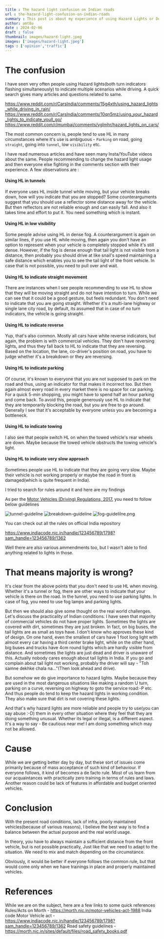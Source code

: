 ```yaml
---
title : The hazard light confusion on Indian roads
url : the-hazard-light-confusion-on-indian-roads
summary : This post is about my experience of using Hazard Lights or Double indicators (as what we call it in India) in traffic. I also present some authentic guidelines from Motor vehicle act.
author: amt8u
date : 2024-02-06
draft : false
thumbnail: images/hazard-light.jpeg
images: ['images/hazard-light.jpeg']
tags : ['opinion','traffic']
---
```


# The confusion
I have seen very often people using Hazard lights(both turn indicators flashing simultaneously) to indicate multiple scenarios while driving. A quick search gives many articles and questions related to same.

https://www.reddit.com/r/CarsIndia/comments/15g4xth/using_hazard_lights_while_driving_in_rain/
https://www.reddit.com/r/CarsIndia/comments/10qn5mz/using_your_hazard_lights_to_indicate_youll_go/
https://www.reddit.com/r/mumbai/comments/vglmhr/hazard_lights_on_cars/

The most common concern is, people tend to use HL in many circumstances where it's use is ambiguous - `Parking` on road, going `straight`, going into `tunnel`, low `visibility` etc.

I have read numerous articles and have seen many Insta/YouTube videos about the same. People recommending to change the hazard light usage and then everyone else fighting in the comments section with their experience. A few observations are :

#### Using HL in tunnels
If everyone uses HL inside tunnel while moving, but your vehicle breaks down, how will you indicate that you are stopped? Some counterarguments suggest that you should use a reflector some distance away for the vehicle. But then reflectors are not reliable enough and can easily fall. And also it takes time and effort to put it. You need something which is instant.

#### Using HL in low visibility
Some people advise using HL in dense fog. A counterargument is again on similar lines, if you use HL while moving, then again you don't have an option to represent when your vehicle is completely stopped while it's still dense. However, if the fog is dense enough that tail light is not visible from a distance, then probably you should drive at like snail's speed maintaining a safe distance which enables you to see the tail light of the front vehicle. In case that is not possible, you need to pull over and wait.

#### Using HL to indicate straight movement
There are instances when I see people recommending to use HL to show that they will be moving straight and do not have intention to turn. While we can see that it could be a good gesture, but feels redundant. You don't need to indicate that you are going straight. Whether it's a multi-lane highway or single lane city road, by default, its assumed that in case of no turn indicators, the vehicle is going straight.

#### Using HL to indicate reverse
Yup, that's also common. Mostly all cars have white reverse indicators, but again, the problem is with commercial vehicles. They don't have reversing lights, and thus they fall back to HL to indicate that they are reversing. Based on the location, the lane, co-driver's position on road, you have to judge whether it's a breakdown or they are reversing.

#### Using HL to indicate parking
Of course, it's known to everyone that you are not supposed to park on the road and thus, using an indicator for that makes it incorrect too. But then again almost every road in every market there is no space for car parking. For a quick 5-min shopping, you might have to spend half an hour parking and come back. To avoid this, people generously use HL to indicate that they are temporarily blocking the road, but you are free to go around. Generally I see that it's acceptable by everyone unless you are becoming a bottleneck.

#### Using HL to indicate towing
I also see that people switch HL on when the towed vehicle's rear wheels are down. Maybe because the towed vehicle obstructs the towing vehicle's light. 

#### Using HL to indicate very slow approach
Sometimes people use HL to indicate that they are going very slow. Maybe their vehicle is not working properly or maybe the road in front is damaged(which is quite frequent in India).

I tried to search for rules around it and here are my findings

As per the [Motor Vehicles (Driving) Regulations, 2017.](https://upload.indiacode.nic.in/showfile?actid=AC_CEN_30_42_00009_198859_1517807326286&type=regulation&filename=G.S.R.634(E)%2023.06.2017%20rules%20of%20road%20regulation%202017.pdf) you need to follow below guidelines

![tunnel-guideline](./images/tunnel-guideline.png)
![breakdown-guideline](./images/breakdown-guideline.png)
![fog-guidelilne.png](./images/fog-guidelilne.png)

You can check out all the rules on official India repository

https://www.indiacode.nic.in/handle/123456789/1798?sam_handle=123456789/1362

Well there are also various ammendments too, but I wasn't able to find anything related to lights in those.

# That means majority is wrong?
It's clear from the above points that you don't need to use HL when moving. Whether it's a tunnel or fog, there are other ways to indicate that your vehicle is there on the road. In the tunnel, you need to use parking lights. In case of fog, you need to use fog lamps and parking lights.

But then we should also give some thought on the real world challenges. Let's discuss the practicality of Indian conditions. I have seen that majority of commercial vehicles do not have proper lights. Sometimes the lights are covered with dirt, sometimes they are just broken. In fact, on big buses, the tail lights are as small as toys have. I don't know who approves these kind of design. On one hand, even the smallest of cars have 1 foot long light with almost every car having a third center brake light, while on the other hand, big buses and trucks have 4cm round lights which are hardly visible from distance. And sometimes the lights are just dead and driver is unaware of this. Actually nobody cares enough about tail lights in India. If you go and complain about tail light not working, probably the driver will say - "Toh samne dekhke chala na..."(Then look ahead and drive).

But somehow we do give importance to hazard lights. Maybe because they are used in the most dangerous situations like making a random U turn, parking on a curve, reversing on highway to goto the service road:-P etc. And thus people do tend to keep the hazard lights in working condition. They also make sure that dirt is not covering these lights.

And that's why hazard lights are more reliable and people try to use(you can say abuse :-D) them in every other situation where they feel that they are doing something unusual. Whether its legal or illegal, is a different aspect. It's a way to say - Be cautious near me! I am doing something which may not be allowed.

# Cause
While we are getting better day by day, but these sort of issues come primarily because of mass acceptance of such kind of behaviour. If everyone follows, it kind of becomes a de facto rule. Most of us learn from our acquaintances with practically zero training in terms of rules and laws. Another reason could be lack of features in affordable and budget oriented vehicles. 

# Conclusion
With the present road conditions, lack of infra, poorly maintained vehicles(because of various reasons), I believe the best way is to find a balance between the actual purpose and the real world usage.

In theory, you have to always maintain a sufficient distance from the front vehicle, but is not possible practically, Just like that we need to adapt to the situation. We need to mix and match depending on the circumstance.

Obviously, it would be better if everyone follows the common rule, but that would come only when we have trainings in place and properly maintained vehicles.

# References
While we are on the subject, here are a few links to some quick references
Rules/Acts on Morth - https://morth.nic.in/motor-vehicles-act-1988
India code Motor Vehicle act - https://www.indiacode.nic.in/handle/123456789/1798?sam_handle=123456789/1362
Road safety guidelines - https://morth.nic.in/sites/default/files/road_safety_books.pdf
